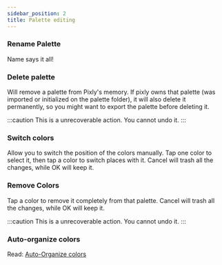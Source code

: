```yaml
---
sidebar_position: 2
title: Palette editing
---
```

### Rename Palette
Name says it all!

### Delete palette
Will remove a palette from Pixly's memory. If pixly owns that palette (was imported or initialized on the palette folder), it will also delete it permanently, so you might want to export the palette before deleting it.

:::caution
This is a unrecoverable action. You cannot undo it.
:::

### Switch colors
Allow you to switch the position of the colors manually. Tap one color to select it, then tap a color to switch places with it. Cancel will trash all the changes, while OK will keep it.

### Remove Colors
Tap a color to remove it completely from that palette. Cancel will trash all the changes, while OK will keep it.

:::caution
This is a unrecoverable action. You cannot undo it.
:::

### Auto-organize colors
Read: [Auto-Organize colors][auto]


[auto]: auto-organize.md